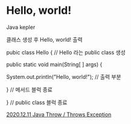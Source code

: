 # Hello, world!

Java kepler 

클래스 생성 후 Hello, world! 출력

pubic class Hello {    // Hello 라는 public class 생성

public static void main(String[ ] args) {

System.out.println("Hello, world!");   // 출력 부분

}   // 메서드 블럭 종료

}  // public class 블럭 종료

[2020.12.11 Java Throw / Throws Exception](https://www.notion.so/2020-12-11-Java-Throw-Throws-Exception-abefb98e6d9748338f9e9f3eab3b1d23)